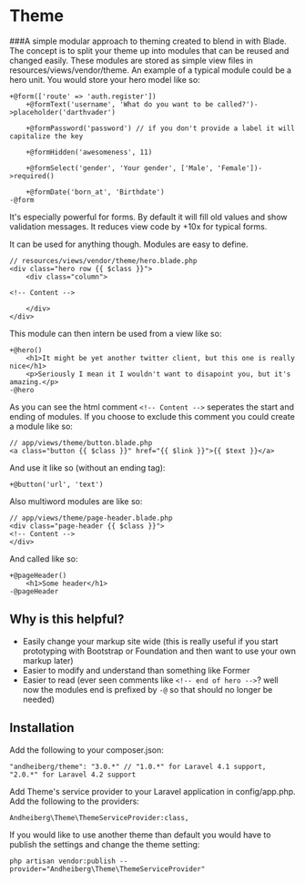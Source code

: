 Theme
===

###A simple modular approach to theming created to blend in with Blade.
The concept is to split your theme up into modules that can be reused and changed easily. These modules are stored as simple view files in resources/views/vendor/theme. An example of a typical module could be a hero unit. You would store your hero model like so:

	+@form(['route' => 'auth.register'])
		+@formText('username', 'What do you want to be called?')->placeholder('darthvader')
		
		+@formPassword('password') // if you don't provide a label it will capitalize the key
		
		+@formHidden('awesomeness', 11)

		+@formSelect('gender', 'Your gender', ['Male', 'Female'])->required()

		+@formDate('born_at', 'Birthdate')
	-@form

It's especially powerful for forms. By default it will fill old values and show validation messages. It reduces view code by +10x for typical forms.

It can be used for anything though. Modules are easy to define.

	// resources/views/vendor/theme/hero.blade.php
	<div class="hero row {{ $class }}">
		<div class="column">

	<!-- Content -->

		</div>
	</div>

This module can then intern be used from a view like so:

	+@hero()
		<h1>It might be yet another twitter client, but this one is really nice</h1>
		<p>Seriously I mean it I wouldn't want to disapoint you, but it's amazing.</p>
	-@hero

As you can see the html comment ```<!-- Content -->``` seperates the start and ending of modules. If you choose to exclude this comment you could create a module like so:

	// app/views/theme/button.blade.php
	<a class="button {{ $class }}" href="{{ $link }}">{{ $text }}</a>

And use it like so (without an ending tag):

	+@button('url', 'text')

Also multiword modules are like so:

	// app/views/theme/page-header.blade.php
	<div class="page-header {{ $class }}">
	<!-- Content -->
	</div>

And called like so:

	+@pageHeader()
		<h1>Some header</h1>
	-@pageHeader

Why is this helpful?
---
* Easily change your markup site wide (this is really useful if you start prototyping with Bootstrap or Foundation and then want to use your own markup later)
* Easier to modify and understand than something like Former
* Easier to read (ever seen comments like ```<!-- end of hero -->```? well now the modules end is prefixed by ```-@``` so that should no longer be needed)


Installation
---
Add the following to your composer.json:

	"andheiberg/theme": "3.0.*" // "1.0.*" for Laravel 4.1 support, "2.0.*" for Laravel 4.2 support

Add Theme's service provider to your Laravel application in config/app.php. Add the following to the providers:

	Andheiberg\Theme\ThemeServiceProvider:class,

If you would like to use another theme than default you would have to publish the settings and change the theme setting:

	php artisan vendor:publish --provider="Andheiberg\Theme\ThemeServiceProvider"
